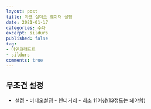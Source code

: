 ```yaml
---
layout: post
title: 마크 실더스 쉐이더 설정
date: 2021-01-17
categories: 수다
excerpt: sildurs
published: false
tag:
- 마인크래프트
- sildurs
comments: true
---
```


## 무조건 설정

- 설정 - 비디오설정 - 렌더거리 - 최소 11이상(13정도는 돼야함)
